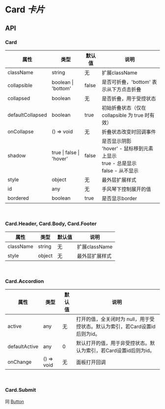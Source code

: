 # Card *卡片*

<example />

## API

### Card

| 属性 | 类型 | 默认值 | 说明 |
| --- | --- | --- | --- |
| className | string | 无 | 扩展className |
| collapsible | boolean \| 'bottom' | false | 是否可折叠，'bottom' 表示从下方点击折叠 |
| collapsed | boolean | 无 | 是否折叠，用于受控状态 |
| defaultCollapsed | boolean | true | 初始折叠状态（仅在 collapsible 为 true 时有效） |
| onCollapse | () => void | 无 | 折叠状态改变时回调事件 |
| shadow | true \| false \| 'hover' | false | 是否显示阴影<br />'hover' - 鼠标移到元素上显示<br />true - 总是显示<br />false - 从不显示 |
| style | object | 无 | 最外层扩展样式 |
| id | any | 无 | 手风琴下控制展开的值 |
| bordered | boolean | true | 是否显示border |

<br />

### Card.Header, Card.Body, Card.Footer

| 属性 | 类型 | 默认值 | 说明 |
| --- | --- | --- | --- |
| className | string | 无 | 扩展className |
| style | object | 无 | 最外层扩展样式 |

<br />

### Card.Accordion

| 属性 | 类型 | 默认值 | 说明 |
| --- | --- | --- | --- |
| active | any | 无 | 打开的值，全关闭时为 null，用于受控状态。默认为索引，若Card设置id后则为id。 |
| defaultActive | any | 0 | 默认打开的值，用于非受控状态。默认为索引，若Card设置id后则为id。 |
| onChange | () => void | 无 | 面板打开回调 |

<br />

### Card.Submit

同 [Button](/components/Button)

